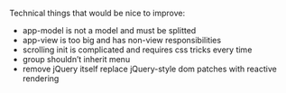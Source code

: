 Technical things that would be nice to improve:

- app-model is not a model and must be splitted
- app-view is too big and has non-view responsibilities
- scrolling init is complicated and requires css tricks every time
- group shouldn’t inherit menu
- remove jQuery itself replace jQuery-style dom patches with reactive rendering